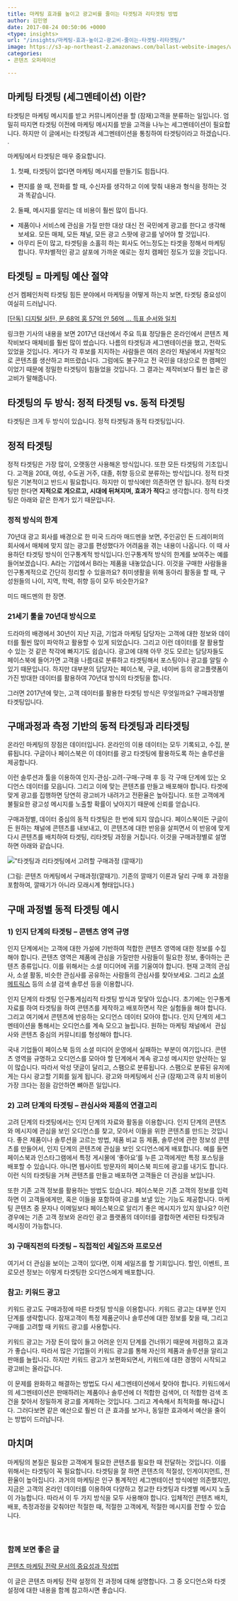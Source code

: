 ```yaml
---
title: 마케팅 효과를 높이고 광고비를 줄이는 타겟팅과 리타겟팅 방법
author: 김민영
date: 2017-08-24 00:50:06 +0000
<type: insights>
url: "/insights/마케팅-효과-높이고-광고비-줄이는-타겟팅-리타겟팅/"
image: https://s3-ap-northeast-2.amazonaws.com/ballast-website-images/wp-content/uploads/2017/08/15105936/funnel.001.png
categories:
- 콘텐츠 오퍼레이션

---
```


## 마케팅 타겟팅 (세그멘테이션) 이란?

타겟팅은 마케팅 메시지를 받고 커뮤니케이션을 할 (잠재)고객을 분류하는 일입니다. 엄밀히 따지면 타겟팅 이전에 마케팅 메시지를 받을 고객을 나누는 세그멘테이션이 필요합니다. 하지만 이 글에서는 타겟팅과 세그멘테이션을 통칭하여 타겟팅이라고 하겠습니다. .

마케팅에서 타겟팅은 매우 중요합니다.

1. 첫째, 타겟팅이 없다면 마케팅 메시지를 만들기도 힘듭니다.
  * 편지를 쓸 때, 전화를 할 때, 수신자를 생각하고 이에 맞춰 내용과 형식을 정하는 것과 똑같습니다.
2. 둘째, 메시지를 알리는 데 비용이 훨씬 많이 듭니다.
  * 제품이나 서비스에 관심을 가질 만한 대상 대신 전 국민에게 광고를 한다고 생각해보세요. 모든 매체, 모든 채널, 모든 광고 스팟에 광고를 넣어야 할 것입니다.
  * 아무리 돈이 많고, 타겟팅을 소홀히 하는 회사도 어느정도는 타겟을 정해서 마케팅합니다. 무차별적인 광고 살포에 가까운 예로는 정치 캠페인 정도가 있을 것입니다.

## 타겟팅 = 마케팅 예산 절약

선거 켐페인처럭 타겟팅 힘든 분야에서 마케팅을 어떻게 하는지 보면, 타겟팅 중요성이 여실히 드러납니다.

[\[단독\] 디지털 실탄, 문 68억 홍 57억 안 56억 … 득표 순서와 일치](http://news.joins.com/article/21862400)

링크한 기사의 내용을 보면 2017년 대선에서 주요 득표 정당들은 온라인에서 콘텐츠 제작비보다 매체비를 훨씬 많이 썼습니다. 나름의 타겟팅과 세그멘테이션을 했고, 전략도 있었을 것입니다. 게다가 각 후보를 지지하는 사람들은 여러 온라인 채널에서 자발적으로 콘텐츠를 생산하고 퍼뜨렸습니다. 그럼에도 불구하고 전 국민을 대상으로 한 캠페인이었기 때문에 정밀한 타겟팅이 힘들었을 것입니다. 그 결과는 제작비보다 훨씬 높은 광고비가 말해줍니다.

## 타겟팅의 두 방식: 정적 타겟팅 vs. 동적 타겟팅

타겟팅은 크게 두 방식이 있습니다. 정적 타겟팅과 동적 타겟팅입니다.

## 정적 타겟팅

정적 타겟팅은 가장 많이, 오랫동안 사용해온 방식입니다. 또한 모든 타겟팅의 기초입니다. 고객을 20대, 여성, 수도권 거주, 대졸, 취향 등으로 분류하는 방식입니다. 정적 타겟팅은 기본적이고 반드시 필요합니다. 하지만 이 방식에만 의존하면 안 됩니다. 정적 타겟팅만 한다면 **지적으로 게으르고, 시대에 뒤쳐지며, 효과가 적다**고 생각합니다. 정적 타겟팅은 아래와 같은 한계가 있기 때문입니다.

### 정적 방식의 한계

70년대 광고 회사를 배경으로 한 미국 드라마 매드멘을 보면, 주인공인 돈 드레이퍼의 회사에서 매체에 맞지 않는 광고를 편성했다가 어려움을 겪는 내용이 나옵니다. 이 때 사용하던 타겟팅 방식이 인구통계적 방식입니다.인구통계적 방식의 한계를 보여주는 예를 들어보겠습니다. A라는 기업에서 B라는 제품을 내놓았습니다. 이것을 구매한 사람들을 인구통계적으로 간단히 정리할 수 있을까요? 취미생활을 위해 동아리 활동을 할 때, 구성원들의 나이, 지역, 학력, 취향 등이 모두 비슷한가요?

미드 매드멘의 한 장면.

### 21세기 툴을 70년대 방식으로

드라마의 배경에서 30년이 지난 지금, 기업과 마케팅 담당자는 고객에 대한 정보와 데이터를 훨씬 많이 파악하고 활용할 수 있게 되었습니다. 그리고 이런 데이터를 잘 활용할 수 있는 것 같은 착각에 빠지기도 쉽습니다. 광고에 대해 아무 것도 모르는 담당자들도 페이스북에 들어가면 고객을 나름대로 분류하고 타겟팅해서 포스팅이나 광고를 알릴 수 있기 때문입니다. 하지만 대부분의 담당자는 페이스북, 구글, 네이버 등의 광고플랫폼이 가진 방대한 데이터를 활용하여 70년대 방식의 타겟팅을 합니다.

그러면 2017년에 맞는, 고객 데이터를 활용한 타겟팅 방식은 무엇일까요? 구매과정별 타겟팅입니다.

## 구매과정과 측정 기반의 동적 타겟팅과 리타겟팅

온라인 마케팅의 장점은 데이터입니다. 온라인의 이용 데이터는 모두 기록되고, 수집, 분류됩니다. 구글이나 페이스북은 이 데이터를 광고 타겟팅에 활용하도록 하는 솔루션을 제공합니다.

이런 솔루션과 툴을 이용하여 인지-관심-고려-구매-구매 후 등 각 구매 단계에 있는 오디언스 데이터를 모읍니다. 그리고 이에 맞는 콘텐츠를 만들고 배포해야 합니다. 타겟에 맞게 광고를 집행하면 당연히 광고비가 내려가고 전환율은 높아집니다. 또한 고객에게 불필요한 광고성 메시지를 노출할 확률이 낮아지기 때문에 신뢰를 얻습니다.

구매과정별, 데이터 중심의 동적 타겟팅은 한 번에 되지 않습니다. 페이스북이든 구글이든 원하는 채널에 콘텐츠를 내보내고, 이 콘텐츠에 대한 반응을 살피면서 이 반응에 맞게 다시 콘텐츠를 배치하여 타겟팅, 리타겟팅 과정을 거칩니다. 이것을 구매과정별로 설명하면 아래와 같습니다.

!["타겟팅과 리타겟팅에서 고려할 구매과정 (깔때기)](https://s3-ap-northeast-2.amazonaws.com/ballast-website-images/wp-content/uploads/2017/08/15105936/funnel.001.png)

\(그림: 콘텐츠 마케팅에서 구매과정(깔때기). 기존의 깔때기 이론과 달리 구매 후 과정을 포함하여, 깔때기가 아니라 모래시계 형태입니다.)

### 

## 구매 과정별 동적 타겟팅 예시

### 1) 인지 단계의 타겟팅 – 콘텐츠 영역 규명

인지 단계에서는 고객에 대한 가설에 기반하여 적합한 콘텐츠 영역에 대한 정보를 수집해야 합니다. 콘텐츠 영역은 제품에 관심을 가질만한 사람들이 필요한 정보, 좋아하는 콘텐츠 종류입니다. 이를 위해서는 소셜 미디어에 귀를 기울여야 합니다. 현재 고객의 관심사, 소셜 활동, 비슷한 관심사를 공유하는 사람들의 관심사를 찾아보세요. 그리고 [소셜 메트릭스](http://www.socialmetrics.co.kr/) 등의 소셜 검색 솔루션 등을 이용합니다.

인지 단계의 타겟팅 인구통계심리적 타겟팅 방식과 맞닿아 있습니다. 초기에는 인구통계 자료를 하여 타겟팅을 하여 콘텐츠를 제작하고 배포하면서 작은 실험들을 해야 합니다. 그리고 여기에서 콘텐츠에 반응하는 오디언스 데이터 모아야 합니다. 인지 단계의 세그멘테이션을 통해서는 오디언스를 계속 모으고 늘립니다. 원하는 마케팅 채널에서  관심사와 콘텐츠 중심의 커뮤니티를 형성해야 합니다.

국내 기업들이 페이스북 등의 소셜 미디어 운영에서 실패하는 부분이 여기입니다. 콘텐츠 영역을 규명하고 오디언스를 모아야 할 단계에서 계속 광고성 메시지만 양산하는 일이 많습니다. 따라서 악성 댓글이 달리고, 스팸으로 분류됩니다. 스팸으로 분류된 유저에게는 다시 광고할 기회를 잃게 됩니다. 광고와 마케팅에서 신규 (잠재)고객 유치 비용이 가장 크다는 점을 감안하면 뼈아픈 일입니다.

### 2) 고려 단계의 타겟팅 – 관심사와 제품의 연결고리

고려 단계의 타겟팅에서는 인지 단계의 자료와 활동을 이용합니다. 인지 단계의 콘텐츠와 메시지에 관심을 보인 오디언스를 찾고, 모아서 이들을 위한 콘텐츠를 만드는 것입니다. 좋은 제품이나 솔루션을 고르는 방법, 제품 비교 등 제품, 솔루션에 관한 정보성 콘텐츠를 만들어서, 인지 단계의 콘텐츠에 관심을 보인 오디언스에게 배포합니다. 예를 들면 페이스북과 인스타그램에서 특정 게시물에 ‘좋아요’를 누른 고객에게만 특정 포스팅을 배포할 수 있습니다. 아니면 웹사이트 방문자의 페이스북 피드에 광고를 내기도 합니다. 이런 식의 타겟팅을 거쳐 콘텐츠를 만들고 배포하면 고객들은 더 관심을 보입니다.

또한 기존 고객 정보를 활용하는 방법도 있습니다. 페이스북은 기존 고객의 정보를 입력하면 이 고객들에게만, 혹은 이들을 포함하여 광고를 보낼 있는 기능도 제공합니다. 마케팅 콘텐츠 중 문자나 이메일보다 페이스북으로 알리기 좋은 메시지가 있지 않나요? 이런 경우에는 기존 고객 정보와 온라인 광고 플랫폼의 데이터를 결합하면 세련된 타겟팅과 메시징이 가능합니다.

### 3) 구매직전의 타겟팅 – 직접적인 세일즈와 프로모션

여기서 더 관심을 보이는 고객이 있다면, 이제 세일즈를 할 기회입니다. 할인, 이벤트, 프로모션 정보는 이렇게 타겟팅한 오디언스에게 배포합니다.

### 참고: 키워드 광고

키워드 광고도 구매과정에 따른 타겟팅 방식을 이용합니다. 키워드 광고는 대부분 인지 단계를 생략합니다. 잠재고객이 특정 제품군이나 솔루션에 대한 정보를 찾을 때, 그리고 구매를 고려할 때 키워드 광고를 사용합니다.

키워드 광고는 가장 돈이 많이 들고 어려운 인지 단계를 건너뛰기 때문에 저렴하고 효과가 좋습니다. 따라서 많은 기업들이 키워드 광고를 통해 자신의 제품과 솔루션을 알리고 판매를 늘립니다. 하지만 키워드 광고가 보편화되면서, 키워드에 대한 경쟁이 시작되고 광고비는 올라갑니다.

이 문제를 완화하고 해결하는 방법도 다시 세그멘테이션에서 찾아야 합니다. 키워드에서의 세그멘테이션은 판매하려는 제품이나 솔루션에 더 적합한 검색어, 더 적합한 검색 조건을 찾아서 정밀하게 광고를 게제하는 것입니다. 그리고 계속해서 최적화를 해나갑니다. 그러다보면 같은 예산으로 훨씬 더 큰 효과를 보거나, 동일한 효과에서 예산을 줄이는 방법이 드러납니다.

## 마치며

마케팅의 본질은 필요한 고객에게 필요한 콘텐츠를 필요한 때 전달하는 것입니다. 이를 위해서는 타겟팅이 꼭 필요합니다. 타겟팅을 잘 하면 콘텐츠의 적절성, 인게이지먼트, 전환율이 높아집니다. 과거의 마케팅은 인구 통계적인 세그멘테이션 방식에만 의존했지만, 지금은 고객의 온라인 데이터를 이용하여 다양하고 정교한 타겟팅과 타겟별 메시지 노출이 가능합니다. 따라서 이 두 가지 방식을 모두 사용해야 합니다. 입체적인 콘텐츠 배치, 배포, 측정과정을 갖춰야만 적절한 때, 적절한 고객에게, 적절한 메시지를 전할 수 있습니다.

 

### 함께 보면 좋은 글

[콘텐츠 마케팅 전략 문서의 중요성과 작성법](/insights/%ec%bd%98%ed%85%90%ec%b8%a0-%eb%a7%88%ec%bc%80%ed%8c%85-%ec%a0%84%eb%9e%b5-%eb%ac%b8%ec%84%9c%ec%9d%98-%ec%a4%91%ec%9a%94%ec%84%b1%ea%b3%bc-%ec%9e%91%ec%84%b1%eb%b2%95/)

이 글은 콘텐츠 마케팅 전략 설정의 전 과정에 대해 설명합니다. 그 중 오디언스와 타겟 설정에 대한 내용을 함께 참고하시면 좋습니다.